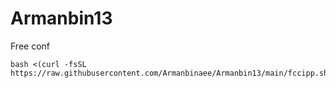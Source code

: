 # Armanbin13
Free conf
```
bash <(curl -fsSL https://raw.githubusercontent.com/Armanbinaee/Armanbin13/main/fccipp.sh)
```
